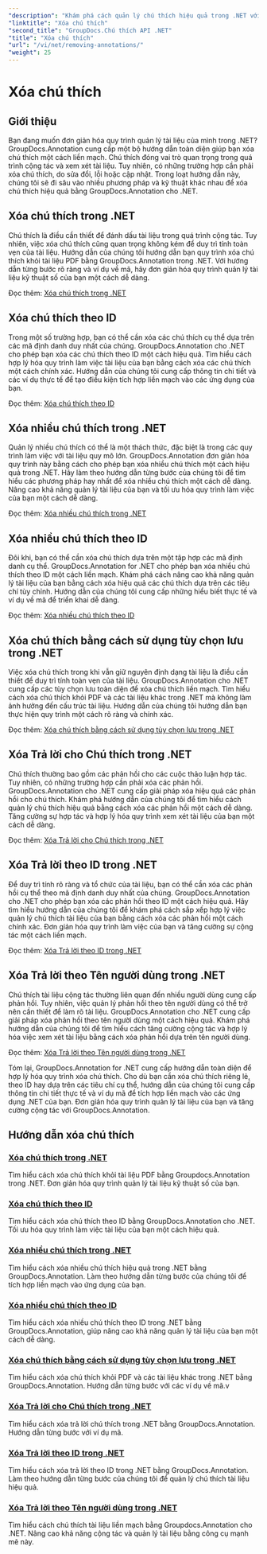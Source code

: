 ```yaml
---
"description": "Khám phá cách quản lý chú thích hiệu quả trong .NET với hướng dẫn GroupDocs.Annotation. Hợp lý hóa quy trình làm việc tài liệu của bạn và tăng cường cộng tác liền mạch."
"linktitle": "Xóa chú thích"
"second_title": "GroupDocs.Chú thích API .NET"
"title": "Xóa chú thích"
"url": "/vi/net/removing-annotations/"
"weight": 25
---
```


# Xóa chú thích

## Giới thiệu

Bạn đang muốn đơn giản hóa quy trình quản lý tài liệu của mình trong .NET? GroupDocs.Annotation cung cấp một bộ hướng dẫn toàn diện giúp bạn xóa chú thích một cách liền mạch. Chú thích đóng vai trò quan trọng trong quá trình cộng tác và xem xét tài liệu. Tuy nhiên, có những trường hợp cần phải xóa chú thích, do sửa đổi, lỗi hoặc cập nhật. Trong loạt hướng dẫn này, chúng tôi sẽ đi sâu vào nhiều phương pháp và kỹ thuật khác nhau để xóa chú thích hiệu quả bằng GroupDocs.Annotation cho .NET.

## Xóa chú thích trong .NET
Chú thích là điều cần thiết để đánh dấu tài liệu trong quá trình cộng tác. Tuy nhiên, việc xóa chú thích cũng quan trọng không kém để duy trì tính toàn vẹn của tài liệu. Hướng dẫn của chúng tôi hướng dẫn bạn quy trình xóa chú thích khỏi tài liệu PDF bằng GroupDocs.Annotation trong .NET. Với hướng dẫn từng bước rõ ràng và ví dụ về mã, hãy đơn giản hóa quy trình quản lý tài liệu kỹ thuật số của bạn một cách dễ dàng.

Đọc thêm: [Xóa chú thích trong .NET](./remove-annotations/)

## Xóa chú thích theo ID
Trong một số trường hợp, bạn có thể cần xóa các chú thích cụ thể dựa trên các mã định danh duy nhất của chúng. GroupDocs.Annotation cho .NET cho phép bạn xóa các chú thích theo ID một cách hiệu quả. Tìm hiểu cách hợp lý hóa quy trình làm việc tài liệu của bạn bằng cách xóa các chú thích một cách chính xác. Hướng dẫn của chúng tôi cung cấp thông tin chi tiết và các ví dụ thực tế để tạo điều kiện tích hợp liền mạch vào các ứng dụng của bạn.

Đọc thêm: [Xóa chú thích theo ID](./remove-annotations-by-id/)

## Xóa nhiều chú thích trong .NET
Quản lý nhiều chú thích có thể là một thách thức, đặc biệt là trong các quy trình làm việc với tài liệu quy mô lớn. GroupDocs.Annotation đơn giản hóa quy trình này bằng cách cho phép bạn xóa nhiều chú thích một cách hiệu quả trong .NET. Hãy làm theo hướng dẫn từng bước của chúng tôi để tìm hiểu các phương pháp hay nhất để xóa nhiều chú thích một cách dễ dàng. Nâng cao khả năng quản lý tài liệu của bạn và tối ưu hóa quy trình làm việc của bạn một cách dễ dàng.

Đọc thêm: [Xóa nhiều chú thích trong .NET](./remove-multiple-annotations/)

## Xóa nhiều chú thích theo ID
Đôi khi, bạn có thể cần xóa chú thích dựa trên một tập hợp các mã định danh cụ thể. GroupDocs.Annotation for .NET cho phép bạn xóa nhiều chú thích theo ID một cách liền mạch. Khám phá cách nâng cao khả năng quản lý tài liệu của bạn bằng cách xóa hiệu quả các chú thích dựa trên các tiêu chí tùy chỉnh. Hướng dẫn của chúng tôi cung cấp những hiểu biết thực tế và ví dụ về mã để triển khai dễ dàng.

Đọc thêm: [Xóa nhiều chú thích theo ID](./remove-multiple-annotations-by-ids/)

## Xóa chú thích bằng cách sử dụng tùy chọn lưu trong .NET
Việc xóa chú thích trong khi vẫn giữ nguyên định dạng tài liệu là điều cần thiết để duy trì tính toàn vẹn của tài liệu. GroupDocs.Annotation cho .NET cung cấp các tùy chọn lưu toàn diện để xóa chú thích liền mạch. Tìm hiểu cách xóa chú thích khỏi PDF và các tài liệu khác trong .NET mà không làm ảnh hưởng đến cấu trúc tài liệu. Hướng dẫn của chúng tôi hướng dẫn bạn thực hiện quy trình một cách rõ ràng và chính xác.

Đọc thêm: [Xóa chú thích bằng cách sử dụng tùy chọn lưu trong .NET](./remove-annotations-using-save-options/)

## Xóa Trả lời cho Chú thích trong .NET
Chú thích thường bao gồm các phản hồi cho các cuộc thảo luận hợp tác. Tuy nhiên, có những trường hợp cần phải xóa các phản hồi. GroupDocs.Annotation cho .NET cung cấp giải pháp xóa hiệu quả các phản hồi cho chú thích. Khám phá hướng dẫn của chúng tôi để tìm hiểu cách quản lý chú thích hiệu quả bằng cách xóa các phản hồi một cách dễ dàng. Tăng cường sự hợp tác và hợp lý hóa quy trình xem xét tài liệu của bạn một cách dễ dàng.

Đọc thêm: [Xóa Trả lời cho Chú thích trong .NET](./remove-replies-to-annotations/)

## Xóa Trả lời theo ID trong .NET
Để duy trì tính rõ ràng và tổ chức của tài liệu, bạn có thể cần xóa các phản hồi cụ thể theo mã định danh duy nhất của chúng. GroupDocs.Annotation cho .NET cho phép bạn xóa các phản hồi theo ID một cách hiệu quả. Hãy tìm hiểu hướng dẫn của chúng tôi để khám phá cách sắp xếp hợp lý việc quản lý chú thích tài liệu của bạn bằng cách xóa các phản hồi một cách chính xác. Đơn giản hóa quy trình làm việc của bạn và tăng cường sự cộng tác một cách liền mạch.

Đọc thêm: [Xóa Trả lời theo ID trong .NET](./remove-replies-by-id/)

## Xóa Trả lời theo Tên người dùng trong .NET
Chú thích tài liệu cộng tác thường liên quan đến nhiều người dùng cung cấp phản hồi. Tuy nhiên, việc quản lý phản hồi theo tên người dùng có thể trở nên cần thiết để làm rõ tài liệu. GroupDocs.Annotation cho .NET cung cấp giải pháp xóa phản hồi theo tên người dùng một cách hiệu quả. Khám phá hướng dẫn của chúng tôi để tìm hiểu cách tăng cường cộng tác và hợp lý hóa việc xem xét tài liệu bằng cách xóa phản hồi dựa trên tên người dùng.

Đọc thêm: [Xóa Trả lời theo Tên người dùng trong .NET](./remove-replies-by-username/)

Tóm lại, GroupDocs.Annotation for .NET cung cấp hướng dẫn toàn diện để hợp lý hóa quy trình xóa chú thích. Cho dù bạn cần xóa chú thích riêng lẻ, theo ID hay dựa trên các tiêu chí cụ thể, hướng dẫn của chúng tôi cung cấp thông tin chi tiết thực tế và ví dụ mã để tích hợp liền mạch vào các ứng dụng .NET của bạn. Đơn giản hóa quy trình quản lý tài liệu của bạn và tăng cường cộng tác với GroupDocs.Annotation.
## Hướng dẫn xóa chú thích
### [Xóa chú thích trong .NET](./remove-annotations/)
Tìm hiểu cách xóa chú thích khỏi tài liệu PDF bằng Groupdocs.Annotation trong .NET. Đơn giản hóa quy trình quản lý tài liệu kỹ thuật số của bạn.
### [Xóa chú thích theo ID](./remove-annotations-by-id/)
Tìm hiểu cách xóa chú thích theo ID bằng GroupDocs.Annotation cho .NET. Tối ưu hóa quy trình làm việc tài liệu của bạn một cách hiệu quả.
### [Xóa nhiều chú thích trong .NET](./remove-multiple-annotations/)
Tìm hiểu cách xóa nhiều chú thích hiệu quả trong .NET bằng GroupDocs.Annotation. Làm theo hướng dẫn từng bước của chúng tôi để tích hợp liền mạch vào ứng dụng của bạn.
### [Xóa nhiều chú thích theo ID](./remove-multiple-annotations-by-ids/)
Tìm hiểu cách xóa nhiều chú thích theo ID trong .NET bằng GroupDocs.Annotation, giúp nâng cao khả năng quản lý tài liệu của bạn một cách dễ dàng.
### [Xóa chú thích bằng cách sử dụng tùy chọn lưu trong .NET](./remove-annotations-using-save-options/)
Tìm hiểu cách xóa chú thích khỏi PDF và các tài liệu khác trong .NET bằng GroupDocs.Annotation. Hướng dẫn từng bước với các ví dụ về mã.v
### [Xóa Trả lời cho Chú thích trong .NET](./remove-replies-to-annotations/)
Tìm hiểu cách xóa trả lời chú thích trong .NET bằng GroupDocs.Annotation. Hướng dẫn từng bước với ví dụ mã.
### [Xóa Trả lời theo ID trong .NET](./remove-replies-by-id/)
Tìm hiểu cách xóa trả lời theo ID trong .NET bằng GroupDocs.Annotation. Làm theo hướng dẫn từng bước của chúng tôi để quản lý chú thích tài liệu hiệu quả.
### [Xóa Trả lời theo Tên người dùng trong .NET](./remove-replies-by-username/)
Tìm hiểu cách chú thích tài liệu liền mạch bằng Groupdocs.Annotation cho .NET. Nâng cao khả năng cộng tác và quản lý tài liệu bằng công cụ mạnh mẽ này.